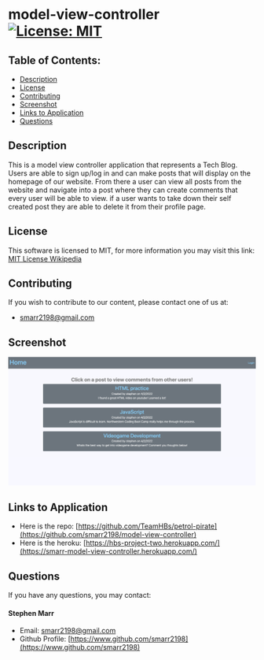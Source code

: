 # model-view-controller [![License: MIT](https://img.shields.io/badge/License-MIT-yellow.svg)](https://opensource.org/licenses/MIT)

## Table of Contents:

-   [Description](./README.md#description)
-   [License](./README.md#license)
-   [Contributing](./README.md#contributing)
-   [Screenshot](./README.md#screenshot)
-   [Links to Application](./README.md#links-to-application)
-   [Questions](./README.md#questions)

## Description

This is a model view controller application that represents a Tech Blog. Users are able to sign up/log in and can make posts that will display on the homepage of our website. From there a user can view all posts from the website and navigate into a post where they can create comments that every user will be able to view. if a user wants to take down their self created post they are able to delete it from their profile page.

## License

This software is licensed to MIT, for more information you may visit this link:
[MIT License Wikipedia](https://en.wikipedia.org/wiki/MIT_License)

## Contributing

If you wish to contribute to our content, please contact one of us at:

- smarr2198@gmail.com
## Screenshot

![](./public/img/MVCscreenshot.png)

## Links to Application

-   Here is the repo: [https://github.com/TeamHBs/petrol-pirate](https://github.com/smarr2198/model-view-controller)
-   Here is the heroku: [https://hbs-project-two.herokuapp.com/](https://smarr-model-view-controller.herokuapp.com/)
## Questions

If you have any questions, you may contact:
#### Stephen Marr

- Email: smarr2198@gmail.com
- Github Profile: [https://www.github.com/smarr2198](https://www.github.com/smarr2198)


